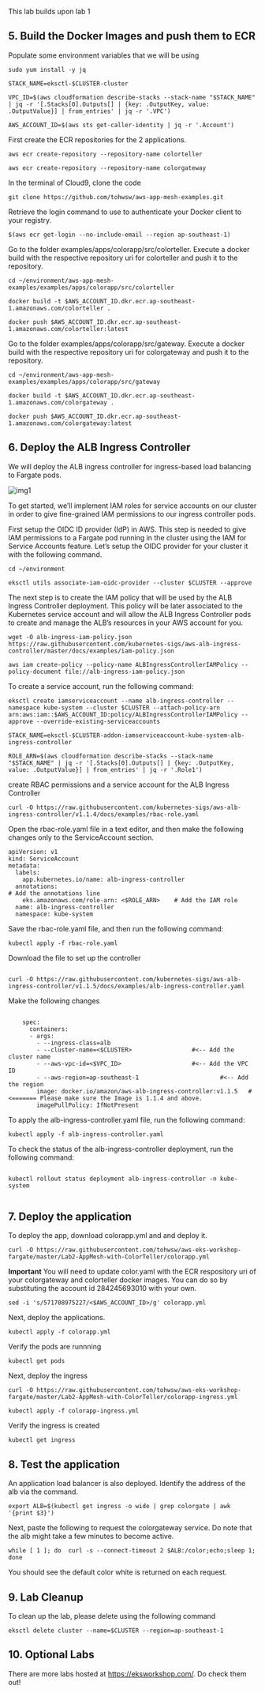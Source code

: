 This lab builds upon lab 1


## 5. Build the Docker Images and push them to ECR

Populate some environment variables that we will be using

```
sudo yum install -y jq

STACK_NAME=eksctl-$CLUSTER-cluster

VPC_ID=$(aws cloudformation describe-stacks --stack-name "$STACK_NAME" | jq -r '[.Stacks[0].Outputs[] | {key: .OutputKey, value: .OutputValue}] | from_entries' | jq -r '.VPC')

AWS_ACCOUNT_ID=$(aws sts get-caller-identity | jq -r '.Account')

```

First create the ECR repositories for the 2 applications.

```
aws ecr create-repository --repository-name colorteller

aws ecr create-repository --repository-name colorgateway

```

In the terminal of Cloud9, clone the code

```
git clone https://github.com/tohwsw/aws-app-mesh-examples.git

```

Retrieve the login command to use to authenticate your Docker client to your registry.

```
$(aws ecr get-login --no-include-email --region ap-southeast-1)

```

Go to the folder examples/apps/colorapp/src/colorteller. Execute a docker build with the respective repository uri for colorteller and push it to the repository.

```
cd ~/environment/aws-app-mesh-examples/examples/apps/colorapp/src/colorteller

docker build -t $AWS_ACCOUNT_ID.dkr.ecr.ap-southeast-1.amazonaws.com/colorteller .

docker push $AWS_ACCOUNT_ID.dkr.ecr.ap-southeast-1.amazonaws.com/colorteller:latest
```

Go to the folder examples/apps/colorapp/src/gateway. Execute a docker build with the respective repository uri for colorgateway and push it to the repository.

```
cd ~/environment/aws-app-mesh-examples/examples/apps/colorapp/src/gateway

docker build -t $AWS_ACCOUNT_ID.dkr.ecr.ap-southeast-1.amazonaws.com/colorgateway .

docker push $AWS_ACCOUNT_ID.dkr.ecr.ap-southeast-1.amazonaws.com/colorgateway:latest

```

## 6. Deploy the ALB Ingress Controller

We will deploy the ALB ingress controller for ingress-based load balancing to Fargate pods.

![img1]

[img1]:https://github.com/tohwsw/aws-eks-workshop-fargate/blob/master/Lab2-AppMesh-with-ColorTeller/img/ALB-Ingress-Controller-Fargate-architecture_pod.png

To get started, we’ll implement IAM roles for service accounts on our cluster in order to give fine-grained IAM permissions to our ingress controller pods.

First setup the OIDC ID provider (IdP) in AWS. This step is needed to give IAM permissions to a Fargate pod running in the cluster using the IAM for Service Accounts feature. Let’s setup the OIDC provider for your cluster it with the following command.

```
cd ~/environment

eksctl utils associate-iam-oidc-provider --cluster $CLUSTER --approve

```



The next step is to create the IAM policy that will be used by the ALB Ingress Controller deployment. This policy will be later associated to the Kubernetes service account and will allow the ALB Ingress Controller pods to create and manage the ALB’s resources in your AWS account for you.

```
wget -O alb-ingress-iam-policy.json https://raw.githubusercontent.com/kubernetes-sigs/aws-alb-ingress-controller/master/docs/examples/iam-policy.json

aws iam create-policy --policy-name ALBIngressControllerIAMPolicy --policy-document file://alb-ingress-iam-policy.json

```

To create a service account, run the following command:

```
eksctl create iamserviceaccount --name alb-ingress-controller --namespace kube-system --cluster $CLUSTER --attach-policy-arn arn:aws:iam::$AWS_ACCOUNT_ID:policy/ALBIngressControllerIAMPolicy --approve --override-existing-serviceaccounts

STACK_NAME=eksctl-$CLUSTER-addon-iamserviceaccount-kube-system-alb-ingress-controller

ROLE_ARN=$(aws cloudformation describe-stacks --stack-name "$STACK_NAME" | jq -r '[.Stacks[0].Outputs[] | {key: .OutputKey, value: .OutputValue}] | from_entries' | jq -r '.Role1')

```

create RBAC permissions and a service account for the ALB Ingress Controller

```
curl -O https://raw.githubusercontent.com/kubernetes-sigs/aws-alb-ingress-controller/v1.1.4/docs/examples/rbac-role.yaml

```

Open the rbac-role.yaml file in a text editor, and then make the following changes only to the ServiceAccount section.

```
apiVersion: v1
kind: ServiceAccount
metadata:
  labels:
    app.kubernetes.io/name: alb-ingress-controller
  annotations:                                                                        # Add the annotations line
    eks.amazonaws.com/role-arn: <$ROLE_ARN>    # Add the IAM role
  name: alb-ingress-controller
  namespace: kube-system

 ```

Save the rbac-role.yaml file, and then run the following command:

```
kubectl apply -f rbac-role.yaml

```

Download the file to set up the controller

```

curl -O https://raw.githubusercontent.com/kubernetes-sigs/aws-alb-ingress-controller/v1.1.5/docs/examples/alb-ingress-controller.yaml

```

Make the following changes

```

    spec:
      containers:
      - args:
        - --ingress-class=alb
        - --cluster-name=<$CLUSTER>	               	#<-- Add the cluster name
        - --aws-vpc-id=<$VPC_ID>	         		#<-- Add the VPC ID 
        - --aws-region=ap-southeast-1			        	#<-- Add the region 
        image: docker.io/amazon/aws-alb-ingress-controller:v1.1.5	#<======= Please make sure the Image is 1.1.4 and above. 
        imagePullPolicy: IfNotPresent

```

To apply the alb-ingress-controller.yaml file, run the following command:

```
kubectl apply -f alb-ingress-controller.yaml

```

To check the status of the alb-ingress-controller deployment, run the following command:

```

kubectl rollout status deployment alb-ingress-controller -n kube-system


```

## 7. Deploy the application

To deploy the app, download colorapp.yml and and deploy it.

```
curl -O https://raw.githubusercontent.com/tohwsw/aws-eks-workshop-fargate/master/Lab2-AppMesh-with-ColorTeller/colorapp.yml

```

**Important** You will need to update color.yaml with the ECR respository uri of your colorgateway and colorteller docker images.
You can do so by substituting the account id 284245693010 with your own.

```
sed -i 's/571708975227/<$AWS_ACCOUNT_ID>/g' colorapp.yml

```

Next, deploy the applications.


```
kubectl apply -f colorapp.yml

```

Verify the pods are runnning


```
kubectl get pods

```

Next, deploy the ingress

```
curl -O https://raw.githubusercontent.com/tohwsw/aws-eks-workshop-fargate/master/Lab2-AppMesh-with-ColorTeller/colorapp-ingress.yml

kubectl apply -f colorapp-ingress.yml

```

Verify the ingress is created


```
kubectl get ingress

```


## 8. Test the application

An application load balancer is also deployed. Identify the address of the alb via the command.

```
export ALB=$(kubectl get ingress -o wide | grep colorgate | awk '{print $3}')

```


Next, paste the following to request the colorgateway service. Do note that the alb might take a few minutes to become active.

```
while [ 1 ]; do  curl -s --connect-timeout 2 $ALB:/color;echo;sleep 1; done

```

You should see the default color white is returned on each request.


## 9. Lab Cleanup

To clean up the lab, please delete using the following command

```
eksctl delete cluster --name=$CLUSTER --region=ap-southeast-1

```

## 10. Optional Labs

There are more labs hosted at https://eksworkshop.com/. Do check them out!









